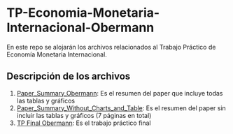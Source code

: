 # TP-Economia-Monetaria-Internacional-Obermann
En este repo se alojarán los archivos relacionados al Trabajo Práctico de Economía Monetaria Internacional.
## Descripción de los archivos
1) [Paper_Summary_Obermann](https://github.com/fober02/TP-Economia-Monetaria-Internacional-Obermann/blob/b6f8a4866595c427737a678858a65e6a3d344511/Paper_Summary_Obermann.pdf): Es el resumen del paper que incluye todas las tablas y gráficos
2) [Paper_Summary_Without_Charts_and_Table](https://github.com/fober02/TP-Economia-Monetaria-Internacional-Obermann/blob/1f6484a7a0fe5e8e792ba14090ea96aad7b57702/Paper_Summary_Without_Charts_and_Tables.pdf): Es el resumen del paper sin incluir las tablas y gráficos (7 páginas en total)
3) [TP Final Obermann](https://github.com/fober02/TP-Economia-Monetaria-Internacional-Obermann/blob/b6f8a4866595c427737a678858a65e6a3d344511/TP%20Final%20Obermann.pdf): Es el trabajo práctico final
